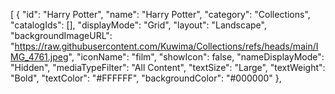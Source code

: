 [
  {
    "id": "Harry Potter",
    "name": "Harry Potter",
    "category": "Collections",
    "catalogIds": [],
    "displayMode": "Grid",
    "layout": "Landscape",
    "backgroundImageURL": "https://raw.githubusercontent.com/Kuwima/Collections/refs/heads/main/IMG_4761.jpeg",
    "iconName": "film",
    "showIcon": false,
    "nameDisplayMode": "Hidden",
    "mediaTypeFilter": "All Content",
    "textSize": "Large",
    "textWeight": "Bold",
    "textColor": "#FFFFFF",
    "backgroundColor": "#000000"
  },
